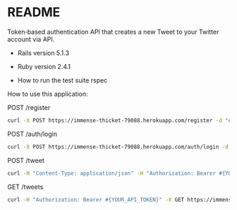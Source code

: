 # README

Token‐based authentication API that creates a new Tweet to your Twitter account via API.

* Rails version
5.1.3

* Ruby version
2.4.1

* How to run the test suite
rspec

How to use this application:

POST /register
```sh
curl -X POST https://immense-thicket-79088.herokuapp.com/register -d "email=example@mail.com&password=123123123"
```

POST /auth/login
```sh
curl -X POST https://immense-thicket-79088.herokuapp.com/auth/login -d "email=example@mail.com&password=123123123"
```

POST /tweet
```sh
curl -H "Content-Type: application/json" -H "Authorization: Bearer #{YOUR_API_TOKEN}" -X POST https://immense-thicket-79088.herokuapp.com/tweet -d '{"message":"I love tweeting"}'
```

GET /tweets
```sh
curl -H "Authorization: Bearer #{YOUR_API_TOKEN}" -X GET https://immense-thicket-79088.herokuapp.com/tweets
```
